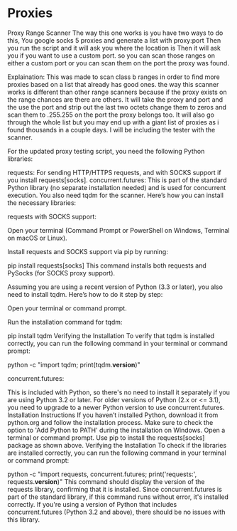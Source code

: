 # Proxies
Proxy Range Scanner
The way this one works is you have two ways to do this, You google socks 5 proxies and generate a list with proxy:port 
Then you run the script and it will ask you where the location is
Then it will ask you if you want to use a custom port. 
so you can scan those ranges on either a custom port or you can scan them on the port the proxy was found.

Explaination: 
This was made to scan class b ranges in order to find more proxies based on a list that already has good ones. the way this scanner works is different than 
other range scanners because if the proxy exists on the range chances are there are others. It will take the proxy and port and the use the port and strip out 
the last two octets change them to zeros and scan them to .255.255 on the port the proxy belongs too. It will also go through the whole list but you may end up 
with a giant list of proxies as i found thousands in a couple days. I will be including the tester with the scanner. 

For the updated proxy testing script, you need the following Python libraries:

requests: For sending HTTP/HTTPS requests, and with SOCKS support if you install requests[socks].
concurrent.futures: This is part of the standard Python library (no separate installation needed) and is used for concurrent execution. You also need tqdm for the scanner.
Here’s how you can install the necessary libraries:

requests with SOCKS support:

Open your terminal (Command Prompt or PowerShell on Windows, Terminal on macOS or Linux).

Install requests and SOCKS support via pip by running:

pip install requests[socks]
This command installs both requests and PySocks (for SOCKS proxy support).

Assuming you are using a recent version of Python (3.3 or later), you also need to install tqdm. Here’s how to do it step by step:

Open your terminal or command prompt.

Run the installation command for tqdm:

pip install tqdm
Verifying the Installation
To verify that tqdm is installed correctly, you can run the following command in your terminal or command prompt:

python -c "import tqdm; print(tqdm.__version__)"

concurrent.futures:

This is included with Python, so there's no need to install it separately if you are using Python 3.2 or later. For older versions of Python (2.x or <= 3.1), you need to upgrade to a newer Python version to use concurrent.futures.
Installation Instructions
If you haven’t installed Python, download it from python.org and follow the installation process. Make sure to check the option to 'Add Python to PATH' during the installation on Windows.
Open a terminal or command prompt.
Use pip to install the requests[socks] package as shown above.
Verifying the Installation
To check if the libraries are installed correctly, you can run the following command in your terminal or command prompt:

python -c "import requests, concurrent.futures; print('requests:', requests.__version__)"
This command should display the version of the requests library, confirming that it is installed. Since concurrent.futures is part of the standard library, if this command runs without error, it's installed correctly. If you're using a version of Python that includes concurrent.futures (Python 3.2 and above), there should be no issues with this library.
